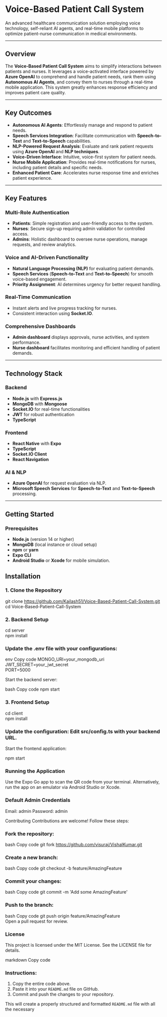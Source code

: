 # Voice-Based Patient Call System  
An advanced healthcare communication solution employing voice technology, self-reliant AI agents, and real-time mobile platforms to optimize patient-nurse communication in medical environments.  

---

## Overview  
The **Voice-Based Patient Call System** aims to simplify interactions between patients and nurses. It leverages a voice-activated interface powered by **Azure OpenAI** to comprehend and handle patient needs, rank them using **Autonomous AI Agents**, and convey them to nurses through a real-time mobile application. This system greatly enhances response efficiency and improves patient care quality.  

---

## Key Outcomes  
- **Autonomous AI Agents**: Effortlessly manage and respond to patient needs.  
- **Speech Services Integration**: Facilitate communication with **Speech-to-Text** and **Text-to-Speech** capabilities.  
- **NLP-Powered Request Analysis**: Evaluate and rank patient requests using **Azure OpenAI** and **NLP techniques**.  
- **Voice-Driven Interface**: Intuitive, voice-first system for patient needs.  
- **Nurse Mobile Application**: Provides real-time notifications for nurses, including patient details and specific needs.  
- **Enhanced Patient Care**: Accelerates nurse response time and enriches patient experience.  

---

## Key Features  

### Multi-Role Authentication  
- **Patients**: Simple registration and user-friendly access to the system.  
- **Nurses**: Secure sign-up requiring admin validation for controlled access.  
- **Admins**: Holistic dashboard to oversee nurse operations, manage requests, and review analytics.  

### Voice and AI-Driven Functionality  
- **Natural Language Processing (NLP)** for evaluating patient demands.  
- **Speech Services** (**Speech-to-Text** and **Text-to-Speech**) for smooth voice-based engagement.  
- **Priority Assignment**: AI determines urgency for better request handling.  

### Real-Time Communication  
- Instant alerts and live progress tracking for nurses.  
- Consistent interaction using **Socket.IO**.  

### Comprehensive Dashboards  
- **Admin dashboard** displays approvals, nurse activities, and system performance.  
- **Nurse dashboard** facilitates monitoring and efficient handling of patient demands.  

---

## Technology Stack  

### Backend  
- **Node.js** with **Express.js**  
- **MongoDB** with **Mongoose**  
- **Socket.IO** for real-time functionalities  
- **JWT** for robust authentication  
- **TypeScript**  

### Frontend  
- **React Native** with **Expo**  
- **TypeScript**  
- **Socket.IO Client**  
- **React Navigation**  

### AI & NLP  
- **Azure OpenAI** for request evaluation via NLP.  
- **Microsoft Speech Services** for **Speech-to-Text** and **Text-to-Speech** processing.  

---

## Getting Started  

### Prerequisites  
- **Node.js** (version 14 or higher)  
- **MongoDB** (local instance or cloud setup)  
- **npm** or **yarn**  
- **Expo CLI**  
- **Android Studio** or **Xcode** for mobile simulation.


## Installation  

### 1. Clone the Repository  
git clone https://github.com/Kailash51/Voice-Based-Patient-Call-System.git  
cd Voice-Based-Patient-Call-System



### 2. Backend Setup

cd server  
npm install  




### Update the .env file with your configurations:

env
Copy code
MONGO_URI=your_mongodb_uri  
JWT_SECRET=your_jwt_secret  
PORT=5000

Start the backend server:

bash
Copy code
npm start  

### 3. Frontend Setup
cd client  
npm install  

### Update the configuration: Edit src/config.ts with your backend URL.
Start the frontend application:

npm start

### Running the Application

Use the Expo Go app to scan the QR code from your terminal.
Alternatively, run the app on an emulator via Android Studio or Xcode.

### Default Admin Credentials

Email: admin
Password: admin



Contributing
Contributions are welcome! Follow these steps:

### Fork the repository:
bash
Copy code
git fork https://github.com/visuraj/VishalKumar.git

### Create a new branch:
bash
Copy code
git checkout -b feature/AmazingFeature 

### Commit your changes:
bash
Copy code
git commit -m 'Add some AmazingFeature'  

### Push to the branch:
bash
Copy code
git push origin feature/AmazingFeature  
Open a pull request for review.


### License

This project is licensed under the MIT License. See the LICENSE file for details.

markdown
Copy code

### Instructions:
1. Copy the entire code above.
2. Paste it into your `README.md` file on GitHub.
3. Commit and push the changes to your repository.

This will create a properly structured and formatted `README.md` file with all the necessary







